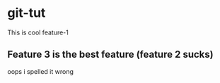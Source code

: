 # git-tut

This is cool feature-1

## Feature 3 is the best feature (feature 2 sucks)

oops i spelled it wrong
